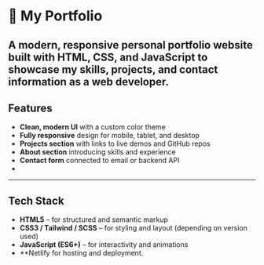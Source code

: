 # 💼 My Portfolio

A modern, responsive personal portfolio website built with **HTML**, **CSS**, and **JavaScript** to showcase my skills, projects, and contact information as a web developer.
---

##  Features

- **Clean, modern UI** with a custom color theme  
- **Fully responsive** design for mobile, tablet, and desktop  
- **Projects section** with links to live demos and GitHub repos  
-  **About section** introducing skills and experience  
- **Contact form** connected to email or backend API  
- 
---

##  Tech Stack

- **HTML5** – for structured and semantic markup  
- **CSS3 / Tailwind / SCSS** – for styling and layout (depending on version used)  
- **JavaScript (ES6+)** – for interactivity and animations  
- **Netlify for hosting and deployment.

